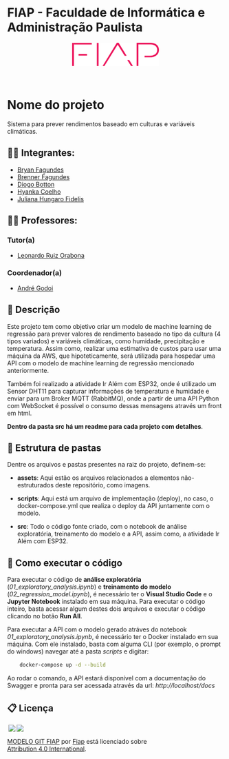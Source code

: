 # FIAP - Faculdade de Informática e Administração Paulista

<p align="center">
<a href= "https://www.fiap.com.br/"><img src="assets/logo-fiap.png" alt="FIAP - Faculdade de Informática e Admnistração Paulista" border="0" width=40% height=40%></a>
</p>

<br>

# Nome do projeto
Sistema para prever rendimentos baseado em culturas e variáveis climáticas.

## 👨‍🎓 Integrantes: 
- <a href="https://www.linkedin.com/in/bryanjfagundes/">Bryan Fagundes</a>
- <a href="https://br.linkedin.com/in/brenner-fagundes">Brenner Fagundes</a>
- <a href="https://www.linkedin.com/in/diogo-botton-46ba49197/">Diogo Botton</a> 
- <a href="https://www.linkedin.com/in/hyankacoelho/">Hyanka Coelho</a> 
- <a href="https://www.linkedin.com/in/julianahungaro/">Juliana Hungaro Fidelis</a>

## 👩‍🏫 Professores:
### Tutor(a) 
- <a href="https://www.linkedin.com/in/leonardoorabona?utm_source=share&utm_campaign=share_via&utm_content=profile&utm_medium=android_app">Leonardo Ruiz Orabona</a>
### Coordenador(a)
- <a href="https://www.linkedin.com/in/andregodoichiovato/">André Godoi</a>


## 📜 Descrição

Este projeto tem como objetivo criar um modelo de machine learning de regressão para prever valores de rendimento baseado no tipo da cultura (4 tipos variados) e variáveis climáticas, como humidade, precipitação e temperatura. Assim como, realizar uma estimativa de custos para usar uma máquina da AWS, que hipoteticamente, será utilizada para hospedar uma API com o modelo de machine learning de regressão mencionado anteriormente.

Também foi realizado a atividade Ir Além com ESP32, onde é utilizado um Sensor DHT11 para capturar informações de temperatura e humidade e enviar para um Broker MQTT (RabbitMQ), onde a partir de uma API Python com WebSocket é possível o consumo dessas mensagens através um front em html.

**Dentro da pasta src há um readme para cada projeto com detalhes**.

## 📁 Estrutura de pastas

Dentre os arquivos e pastas presentes na raiz do projeto, definem-se:

- <b>assets</b>: Aqui estão os arquivos relacionados a elementos não-estruturados deste repositório, como imagens.

- <b>scripts</b>: Aqui está um arquivo de implementação (deploy), no caso, o docker-compose.yml que realiza o deploy da API juntamente com o modelo.

- <b>src</b>: Todo o código fonte criado, com o notebook de análise exploratória, treinamento do modelo e a API, assim como, a atividade Ir Além com ESP32.

## 🔧 Como executar o código

Para executar o código de **análise exploratória** (*01_exploratory_analysis.ipynb*) e **treinamento do modelo** (*02_regression_model.ipynb*), é necessário ter o **Visual Studio Code** e o **Jupyter Notebook** instalado em sua máquina. Para executar o código inteiro, basta acessar algum destes dois arquivos e executar o código clicando no botão **Run All**.

Para executar a API com o modelo gerado atráves do notebook *01_exploratory_analysis.ipynb*, é necessário ter o Docker instalado em sua máquina. Com ele instalado, basta com alguma CLI (por exemplo, o prompt do windows) navegar até a pasta *scripts* e digitar:

```bash
    docker-compose up -d --build
```

Ao rodar o comando, a API estará disponível com a documentação do Swagger e pronta para ser acessada através da url: *http://localhost/docs*

## 📋 Licença

<img style="height:22px!important;margin-left:3px;vertical-align:text-bottom;" src="https://mirrors.creativecommons.org/presskit/icons/cc.svg?ref=chooser-v1"><img style="height:22px!important;margin-left:3px;vertical-align:text-bottom;" src="https://mirrors.creativecommons.org/presskit/icons/by.svg?ref=chooser-v1"><p xmlns:cc="http://creativecommons.org/ns#" xmlns:dct="http://purl.org/dc/terms/"><a property="dct:title" rel="cc:attributionURL" href="https://github.com/agodoi/template">MODELO GIT FIAP</a> por <a rel="cc:attributionURL dct:creator" property="cc:attributionName" href="https://fiap.com.br">Fiap</a> está licenciado sobre <a href="http://creativecommons.org/licenses/by/4.0/?ref=chooser-v1" target="_blank" rel="license noopener noreferrer" style="display:inline-block;">Attribution 4.0 International</a>.</p>